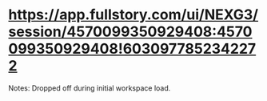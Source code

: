 # https://app.fullstory.com/ui/NEXG3/session/4570099350929408:4570099350929408!6030977852342272

Notes: Dropped off during initial workspace load.